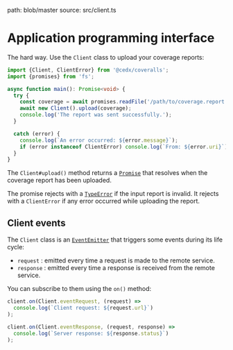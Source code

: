 path: blob/master
source: src/client.ts

# Application programming interface
The hard way. Use the `Client` class to upload your coverage reports:

```ts
import {Client, ClientError} from '@cedx/coveralls';
import {promises} from 'fs';

async function main(): Promise<void> {
  try {
    const coverage = await promises.readFile('/path/to/coverage.report', 'utf8');
    await new Client().upload(coverage);
    console.log('The report was sent successfully.');
  }

  catch (error) {
    console.log(`An error occurred: ${error.message}`);
    if (error instanceof ClientError) console.log(`From: ${error.uri}`);
  }
}
```

The `Client#upload()` method returns a [`Promise`](https://developer.mozilla.org/en-US/docs/Web/JavaScript/Reference/Global_Objects/Promise) that resolves when the coverage report has been uploaded.

The promise rejects with a [`TypeError`](https://developer.mozilla.org/en-US/docs/Web/JavaScript/Reference/Global_Objects/TypeError)
if the input report is invalid. It rejects with a `ClientError` if any error occurred while uploading the report.

## Client events
The `Client` class is an [`EventEmitter`](https://nodejs.org/api/events.html) that triggers some events during its life cycle:

- `request` : emitted every time a request is made to the remote service.
- `response` : emitted every time a response is received from the remote service.

You can subscribe to them using the `on()` method:

```ts
client.on(Client.eventRequest, (request) =>
  console.log(`Client request: ${request.url}`)
);

client.on(Client.eventResponse, (request, response) =>
  console.log(`Server response: ${response.status}`)
);
```
